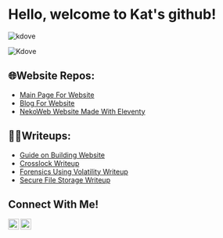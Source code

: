 # Hello, welcome to Kat's github!
![kdove](https://tryhackme-badges.s3.amazonaws.com/kdove.png)

![Kdove](https://www.hackthebox.com/badge/image/1377596)
## 🌐Website Repos:
- [Main Page For Website](https://github.com/Kd0ve/kd0ve.github.io)
- [Blog For Website](https://github.com/Kd0ve/blog)
- [NekoWeb Website Made With Eleventy](https://github.com/Kd0ve/kdove)

## 👩‍💻Writeups:
- [Guide on Building Website](https://www.kdove.moe/blog/p/overview-of-hugo-site-setup/)
- [Crosslock Writeup](https://www.kdove.moe/blog/p/crosslock/)
- [Forensics Using Volatility Writeup](https://www.kdove.moe/blog/p/forensics-using-volatility/)
- [Secure File Storage Writeup](https://www.kdove.moe/blog/p/secure-file-storage/)

## Connect With Me!
[<img align="left" alt="Kdove | LinkedIn" width="22px" src=""> ][twitter]
[<img align="left" alt="Kdove | LinkedIn" width="22px" src="https://cdn.jsdelivr.net/npm/simple-icons@3.13.0/icons/linkedin.svg" />][linkedin]

[twitter]: https://x.com/kat_ish_
[linkedin]: https://www.linkedin.com/in/katrina-dube-386ba41a8/
